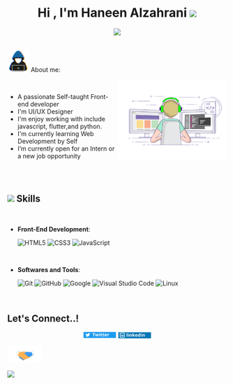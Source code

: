 
<h1 align="center"><b>Hi , I'm Haneen Alzahrani </b><img src="https://media.giphy.com/media/hvRJCLFzcasrR4ia7z/giphy.gif" width="35"></h1>
<p align="center">
<a href="https://github.com/DenverCoder1/readme-typing-svg"><img src="https://readme-typing-svg.herokuapp.com?font=Time+New+Roman&color=cyan&size=25&center=true&vCenter=true&width=600&height=100&lines=Welcome+to+my+personal+page..&hearts;++;Self-taught+Front-End+Developer,;Computer+Science+graduate,;Active+Learner/innovative,;Love+to+learn+new+stuffs..<3"></a>
</p>
<br>
<picture><img src = "https://github.com/0xAbdulKhalid/0xAbdulKhalid/raw/main/assets/mdImages/about_me.gif" width = 50px></picture> About me:

<picture> <img align="right" src="https://github.com/Haneen-Alzahrani2/Haneen-Alzahrani2/blob/main/programmer.gif" width = 250px></picture>
<br>

- A passionate Self-taught Front-end developer
- I'm UI/UX Designer
- I'm enjoy working with include javascript, flutter,and python.
- I'm currently learning Web Development by Self
- I’m currently open for an Intern or a new job opportunity
<!-- - Personal website .. soon! -->
<!-- -  [link](https://www.0xabdulkhalid.ml) -->

<!-- - , this is [my resume](https://read.cv/0xabdulkhalid) -->

<br><br>

<!-- <img src="https://user-images.githubusercontent.com/73097560/115834477-dbab4500-a447-11eb-908a-139a6edaec5c.gif"><br><br> -->

## <img src="https://media2.giphy.com/media/QssGEmpkyEOhBCb7e1/giphy.gif?cid=ecf05e47a0n3gi1bfqntqmob8g9aid1oyj2wr3ds3mg700bl&rid=giphy.gif" width ="25"><b> Skills</b>
<br>

<p align="center">
    
- **Front-End Development**:

   ![HTML5](https://img.shields.io/badge/HTML5%20-%23E34F26.svg?style=for-the-badge&logo=html5&logoColor=white)
   ![CSS3](https://img.shields.io/badge/CSS%20-%231572B6.svg?style=for-the-badge&logo=css3&logoColor=white)
   ![JavaScript](https://img.shields.io/badge/JavaScript%20-%23F7DF1E.svg?style=for-the-badge&logo=javascript&logoColor=black)

    
<br>

- **Softwares and Tools**:

    ![Git](https://img.shields.io/badge/git-%23F05033.svg?style=for-the-badge&logo=git&logoColor=white)
    ![GitHub](https://img.shields.io/badge/github-%23121011.svg?style=for-the-badge&logo=github&logoColor=white)
    ![Google](https://img.shields.io/badge/google-%234285F4.svg?style=for-the-badge&logo=google&logoColor=white)
    ![Visual Studio Code](https://img.shields.io/badge/Visual%20Studio%20Code-0078d7.svg?style=for-the-badge&logo=visual-studio-code&logoColor=white)
    ![Linux](https://img.shields.io/badge/Linux-FCC624?style=for-the-badge&logo=linux&logoColor=black) 

<br>


## <b> Let's Connect..!</b>
<p align="center">
<a href="https://twitter.com/iHaneenAz"><img src="https://github.com/Haneen-Alzahrani2/Haneen-Alzahrani2/blob/main/1.png" width="15%"/></a>
<a href="https://www.linkedin.com/in/haneen-alzahrani-8b7982213"><img src="https://github.com/Haneen-Alzahrani2/Haneen-Alzahrani2/blob/main/2.png" width="15%"/></a>
 </p><img src="https://github.com/0xAbdulKhalid/0xAbdulKhalid/raw/main/assets/mdImages/handshake.gif" width ="80">
<br>

<br>
<img src="https://user-images.githubusercontent.com/73097560/115834477-dbab4500-a447-11eb-908a-139a6edaec5c.gif">
<br>
<br>
<br>

<div align='center'>
